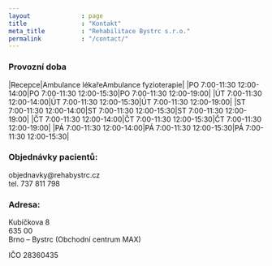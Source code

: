 ```yaml
---
layout              : page
title               : "Kontakt"
meta_title          : "Rehabilitace Bystrc s.r.o."
permalink           : "/contact/"
---
```


<h3>Provozní doba</h3>
|Recepce|Ambulance lékařeAmbulance fyzioterapie|
|PO	7:00-11:30	12:00-14:00|PO	7:00-11:30	12:00-15:30|PO	7:00-11:30	12:00-19:00|
|ÚT	7:00-11:30	12:00-14:00|ÚT	7:00-11:30	12:00-15:30|ÚT	7:00-11:30	12:00-19:00|
|ST	7:00-11:30	12:00-14:00|ST	7:00-11:30	12:00-15:30|ST	7:00-11:30	12:00-19:00|
|ČT	7:00-11:30	12:00-14:00|ČT	7:00-11:30	12:00-15:30|ČT	7:00-11:30	12:00-19:00|
|PÁ	7:00-11:30	12:00-14:00|PÁ	7:00-11:30	12:00-15:30|PÁ	7:00-11:30	12:00-15:30|

<h3>Objednávky pacientů:</h3>
objednavky@rehabystrc.cz<br/>
tel. 737 811 798

<h3>Adresa:</h3>

Kubíčkova 8<br/>
635 00<br/>
Brno – Bystrc (Obchodní centrum MAX)<br/>

IČO 28360435


